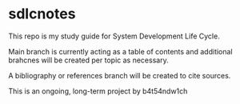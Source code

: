 # sdlcnotes

This repo is my study guide for System Development Life Cycle.  

Main branch is currently acting as a table of contents and additional brahcnes will be created per topic as necessary.

A bibliography or references branch will be created to cite sources.

This is an ongoing, long-term project by b4t54ndw1ch
